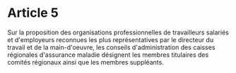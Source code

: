 # Article 5

Sur la proposition des organisations professionnelles de travailleurs salariés et d'employeurs reconnues les plus représentatives par le directeur du travail et de la main-d'oeuvre, les conseils d'administration des caisses régionales d'assurance maladie désignent les membres titulaires des comités régionaux ainsi que les membres suppléants.
